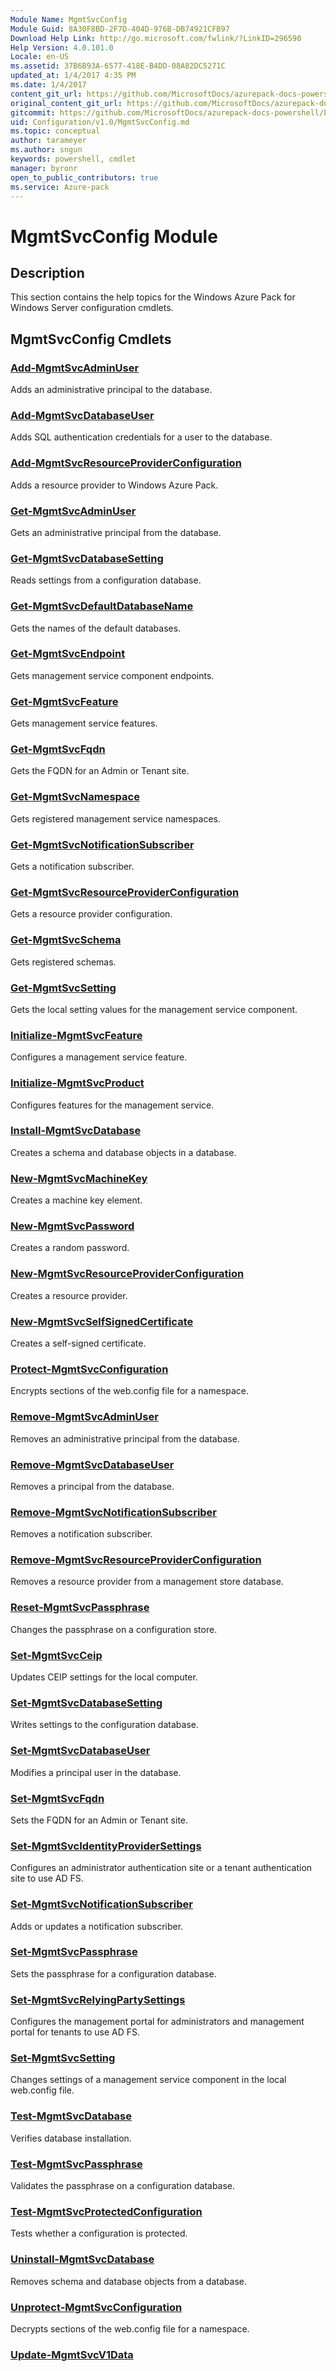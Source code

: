 ```yaml
---
Module Name: MgmtSvcConfig
Module Guid: 8A30F8BD-2F7D-404D-976B-DB74921CFB97
Download Help Link: http://go.microsoft.com/fwlink/?LinkID=296590
Help Version: 4.0.101.0
Locale: en-US
ms.assetid: 37B6B93A-6577-418E-B4DD-08A82DC5271C
updated_at: 1/4/2017 4:35 PM
ms.date: 1/4/2017
content_git_url: https://github.com/MicrosoftDocs/azurepack-docs-powershell/blob/live/AzurePack-cmdlets/Configuration/v1.0/MgmtSvcConfig.md
original_content_git_url: https://github.com/MicrosoftDocs/azurepack-docs-powershell/blob/live/AzurePack-cmdlets/Configuration/v1.0/MgmtSvcConfig.md
gitcommit: https://github.com/MicrosoftDocs/azurepack-docs-powershell/blob/676435fba79c23d58e9141828e751b939d2694b8/AzurePack-cmdlets/Configuration/v1.0/MgmtSvcConfig.md
uid: Configuration/v1.0/MgmtSvcConfig.md
ms.topic: conceptual
author: tarameyer
ms.author: sngun
keywords: powershell, cmdlet
manager: byronr
open_to_public_contributors: true
ms.service: Azure-pack
---
```


# MgmtSvcConfig Module
## Description
This section contains the help topics for the Windows Azure Pack for Windows Server configuration cmdlets.

## MgmtSvcConfig Cmdlets
### [Add-MgmtSvcAdminUser](./Add-MgmtSvcAdminUser.md)
Adds an administrative principal to the database.

### [Add-MgmtSvcDatabaseUser](./Add-MgmtSvcDatabaseUser.md)
Adds SQL authentication credentials for a user to the database.

### [Add-MgmtSvcResourceProviderConfiguration](./Add-MgmtSvcResourceProviderConfiguration.md)
Adds a resource provider to Windows Azure Pack.

### [Get-MgmtSvcAdminUser](./Get-MgmtSvcAdminUser.md)
Gets an administrative principal from the database.

### [Get-MgmtSvcDatabaseSetting](./Get-MgmtSvcDatabaseSetting.md)
Reads settings from a configuration database.

### [Get-MgmtSvcDefaultDatabaseName](./Get-MgmtSvcDefaultDatabaseName.md)
Gets the names of the default databases.

### [Get-MgmtSvcEndpoint](./Get-MgmtSvcEndpoint.md)
Gets management service component endpoints.

### [Get-MgmtSvcFeature](./Get-MgmtSvcFeature.md)
Gets management service features.

### [Get-MgmtSvcFqdn](./Get-MgmtSvcFqdn.md)
Gets the FQDN for an Admin or Tenant site.

### [Get-MgmtSvcNamespace](./Get-MgmtSvcNamespace.md)
Gets registered management service namespaces.

### [Get-MgmtSvcNotificationSubscriber](./Get-MgmtSvcNotificationSubscriber.md)
Gets a notification subscriber.

### [Get-MgmtSvcResourceProviderConfiguration](./Get-MgmtSvcResourceProviderConfiguration.md)
Gets a resource provider configuration.

### [Get-MgmtSvcSchema](./Get-MgmtSvcSchema.md)
Gets registered schemas.

### [Get-MgmtSvcSetting](./Get-MgmtSvcSetting.md)
Gets the local setting values for the management service component.

### [Initialize-MgmtSvcFeature](./Initialize-MgmtSvcFeature.md)
Configures a management service feature.

### [Initialize-MgmtSvcProduct](./Initialize-MgmtSvcProduct.md)
Configures features for the management service.

### [Install-MgmtSvcDatabase](./Install-MgmtSvcDatabase.md)
Creates a schema and database objects in a database.

### [New-MgmtSvcMachineKey](./New-MgmtSvcMachineKey.md)
Creates a machine key element.

### [New-MgmtSvcPassword](./New-MgmtSvcPassword.md)
Creates a random password.

### [New-MgmtSvcResourceProviderConfiguration](./New-MgmtSvcResourceProviderConfiguration.md)
Creates a resource provider.

### [New-MgmtSvcSelfSignedCertificate](./New-MgmtSvcSelfSignedCertificate.md)
Creates a self-signed certificate.

### [Protect-MgmtSvcConfiguration](./Protect-MgmtSvcConfiguration.md)
Encrypts sections of the web.config file for a namespace.

### [Remove-MgmtSvcAdminUser](./Remove-MgmtSvcAdminUser.md)
Removes an administrative principal from the database.

### [Remove-MgmtSvcDatabaseUser](./Remove-MgmtSvcDatabaseUser.md)
Removes a principal from the database.

### [Remove-MgmtSvcNotificationSubscriber](./Remove-MgmtSvcNotificationSubscriber.md)
Removes a notification subscriber.

### [Remove-MgmtSvcResourceProviderConfiguration](./Remove-MgmtSvcResourceProviderConfiguration.md)
Removes a resource provider from a management store database.

### [Reset-MgmtSvcPassphrase](./Reset-MgmtSvcPassphrase.md)
Changes the passphrase on a configuration store.

### [Set-MgmtSvcCeip](./Set-MgmtSvcCeip.md)
Updates CEIP settings for the local computer.

### [Set-MgmtSvcDatabaseSetting](./Set-MgmtSvcDatabaseSetting.md)
Writes settings to the configuration database.

### [Set-MgmtSvcDatabaseUser](./Set-MgmtSvcDatabaseUser.md)
Modifies a principal user in the database.

### [Set-MgmtSvcFqdn](./Set-MgmtSvcFqdn.md)
Sets the FQDN for an Admin or Tenant site.

### [Set-MgmtSvcIdentityProviderSettings](./Set-MgmtSvcIdentityProviderSettings.md)
Configures an administrator authentication site or a tenant authentication site to use AD FS.

### [Set-MgmtSvcNotificationSubscriber](./Set-MgmtSvcNotificationSubscriber.md)
Adds or updates a notification subscriber.

### [Set-MgmtSvcPassphrase](./Set-MgmtSvcPassphrase.md)
Sets the passphrase for a configuration database.

### [Set-MgmtSvcRelyingPartySettings](./Set-MgmtSvcRelyingPartySettings.md)
Configures  the management portal for administrators and management portal for tenants to use AD FS.

### [Set-MgmtSvcSetting](./Set-MgmtSvcSetting.md)
Changes settings of a management service component in the local web.config file.

### [Test-MgmtSvcDatabase](./Test-MgmtSvcDatabase.md)
Verifies database installation.

### [Test-MgmtSvcPassphrase](./Test-MgmtSvcPassphrase.md)
Validates the passphrase on a configuration database.

### [Test-MgmtSvcProtectedConfiguration](./Test-MgmtSvcProtectedConfiguration.md)
Tests whether a configuration is protected.

### [Uninstall-MgmtSvcDatabase](./Uninstall-MgmtSvcDatabase.md)
Removes schema and database objects from a database.

### [Unprotect-MgmtSvcConfiguration](./Unprotect-MgmtSvcConfiguration.md)
Decrypts sections of the web.config file for a namespace.

### [Update-MgmtSvcV1Data](./Update-MgmtSvcV1Data.md)


